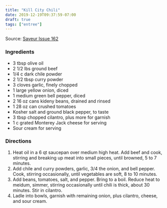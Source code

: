 ```yaml
---
title: "Kill City Chili"
date: 2019-12-19T09:37:59-07:00
draft: true
tags: ["entree"]
---
```


Source: [Saveur Issue 162 ](https://www.saveur.com/article/recipes/kill-city-chili/)

### Ingredients
- 3 tbsp olive oil
- 2 1/2 lbs ground beef
- 1/4 c dark chile powder
- 2 1/2 tbsp curry powder
- 3 cloves garlic, finely chopped
- 1 large yellow onion, diced
- 1 medium green bell pepper, diced
- 2 16 oz cans kideny beans, drained and rinsed
- 1 28 oz can crushed tomatoes
- Kosher salt and ground black pepper, to taste
- 3 tbsp chopped cilantro, plus more for garnish
- 1 c grated Monterey Jack cheese for serving
- Sour cream for serving

### Directions
1. Heat oil in a 6 qt saucepan over medium high heat. Add beef and cook, stirring and breaking up meat into small pieces, until browned, 5 to 7 minutes.
1. Add chile and curry powders, garlic, 3/4 the onion, and bell pepper. Cook, stirring occasionally, until vegetables are soft, 8 to 10 minutes.
1. Add beans, tomatoes, salt, and pepper. Bring to a boil. Reduce heat to meidum, simmer, stirring occasionally until chili is thick, about 30 minutes. Stir in cilantro.
1. Ladle into bowls, garnish with remaining onion, plus cilantro, cheese, and sour cream.
